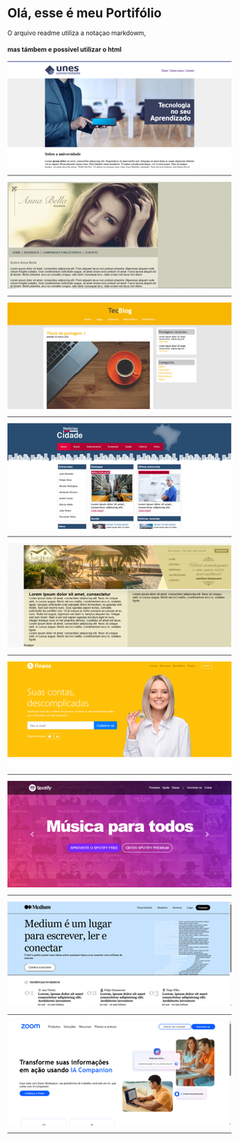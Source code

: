 # Olá, esse é meu Portifólio
O arquivo readme utiliza a notaçao markdowm, <h4> mas támbem e possivel utilizar o html</h4>
<img src="unes.png"/>
<hr>
<img src="anabela.png"/>
<hr>
<img src="tech.png"/>
<hr>
<img src="4.png"/>
<hr>
<img src="5.png"/>
<hr>
<img src="6.png"/>
<hr>
<img src="7.png"/>
<hr>
<img src="me.png"/>
<hr>
<img src="zoom.png"/>
<hr>
